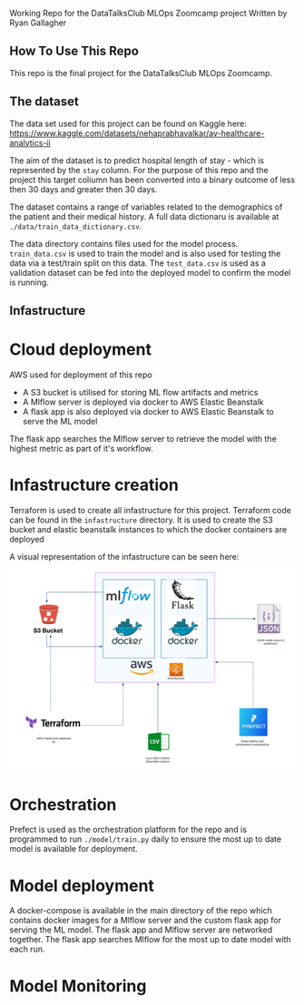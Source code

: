 Working Repo for the DataTalksClub MLOps Zoomcamp project
Written by Ryan Gallagher


## How To Use This Repo ##

This repo is the final project for the DataTalksClub MLOps Zoomcamp.

## The dataset

The data set used for this project can be found on Kaggle here: https://www.kaggle.com/datasets/nehaprabhavalkar/av-healthcare-analytics-ii


The aim of the dataset is to predict hospital length of stay - which is represented by the ``stay`` column. For the purpose of this repo and the project this target coliumn has been converted into a binary outcome of less then 30 days and greater then 30 days.

The dataset contains a range of variables related to the demographics of the patient and their medical history. A full data dictionaru is available at `./data/train_data_dictionary.csv`. 

The data directory contains files used for the model process. `train_data.csv` is used to train the model and is also used for testing the data via a test/train split on this data. The `test_data.csv` is used as a validation dataset can be fed into the deployed model to confirm the model is running.


## Infastructure

# Cloud deployment
AWS used for deployment of this repo
- A S3 bucket is utilised for storing ML flow artifacts and metrics
- A Mlflow server is deployed via docker to AWS Elastic Beanstalk
- A flask app is also deployed via docker to AWS Elastic Beanstalk to serve the ML model

The flask app searches the Mlflow server to retrieve the model with the highest metric as part of it's workflow. 

# Infastructure creation
Terraform is used to create all infastructure for this project. Terraform code can be found in the `infastructure` directory. It is used to create the S3 bucket and elastic beanstalk instances to which the docker containers are deployed

A visual representation of the infastructure can be seen here: <img src="./MLOps Workflow.png" title="Repo Layout">
# Orchestration
Prefect is used as the orchestration platform for the repo and is programmed to run `./model/train.py` daily to ensure the most up to date model is available for deployment.


# Model deployment
 A docker-compose is available in the main directory of the repo which contains docker images for a Mlflow server and the custom flask app for serving the ML model. The flask app and Mlflow server are networked together. The flask app searches Mlflow for the most up to date model with each run.

# Model Monitoring